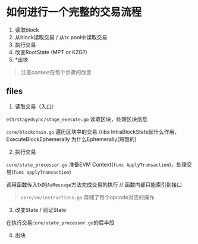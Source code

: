 # 如何进行一个完整的交易流程

1. 读取block
2. 从block读取交易 / 从tx pool中读取交易
3. 执行交易
4. 改变RootState (MPT or KZG?)
5. *出块

> 注意context在每个步骤的改变

## files
1. 读取交易（入口）

`eth/stagedsync/stage_execute.go` 读取区块，处理区块信息

`core/blockchain.go` 遍历区块中的交易 //ibs IntraBlockState起什么作用，ExecuteBlockEphemerally 为什么Ephemerally(短暂的)

2. 执行交易

`core/state_processor.go` 准备EVM Context(`func ApplyTransaction`)，处理交易(`func applyTransaction`)

调用函数传入tx的`AsMessage`方法完成交易的执行 // 函数内部只能索引到接口

> `core/vm/instructions.go` 存储了每个opcode对应的操作

3. 改变State / 验证State

在执行交易`core/state_processor.go`的后半段

4. 出块